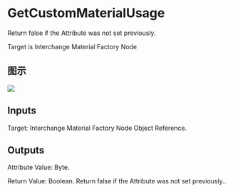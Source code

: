 # GetCustomMaterialUsage

Return false if the Attribute was not set previously.

Target is Interchange Material Factory Node

## 图示

![]($-20221218-19313875.png)

## Inputs

Target: Interchange Material Factory Node Object Reference.  

## Outputs

Attribute Value: Byte.

Return Value: Boolean. Return false if the Attribute was not set previously..

